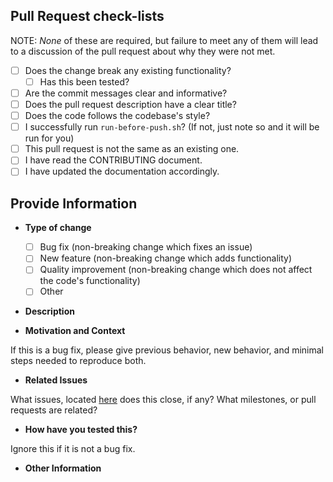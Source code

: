 ## Pull Request check-lists

NOTE: _None_ of these are required, but failure to meet any of them will lead to a discussion of the pull request about why they were not met.

- [ ] Does the change break any existing functionality?
   - [ ] Has this been tested?
- [ ] Are the commit messages clear and informative?
- [ ] Does the pull request description have a clear title?
- [ ] Does the code follows the codebase's style?
- [ ] I successfully run `run-before-push.sh`? (If not, just note so and it will be run for you)
- [ ] This pull request is not the same as an existing one.
- [ ] I have read the CONTRIBUTING document.
- [ ] I have updated the documentation accordingly.

## Provide Information

* **Type of change**

   - [ ] Bug fix (non-breaking change which fixes an issue)
   - [ ] New feature (non-breaking change which adds functionality)
   - [ ] Quality improvement (non-breaking change which does not affect the code's functionality)
   - [ ] Other

* **Description**

* **Motivation and Context**

If this is a bug fix, please give previous behavior, new behavior, and minimal steps needed to reproduce both.

* **Related Issues**

What issues, located [here](https://github.com/zwimer/DrShadowStack/issues) does this close, if any? What milestones, or pull requests are related?

* **How have you tested this?**

Ignore this if it is not a bug fix.

* **Other Information**
